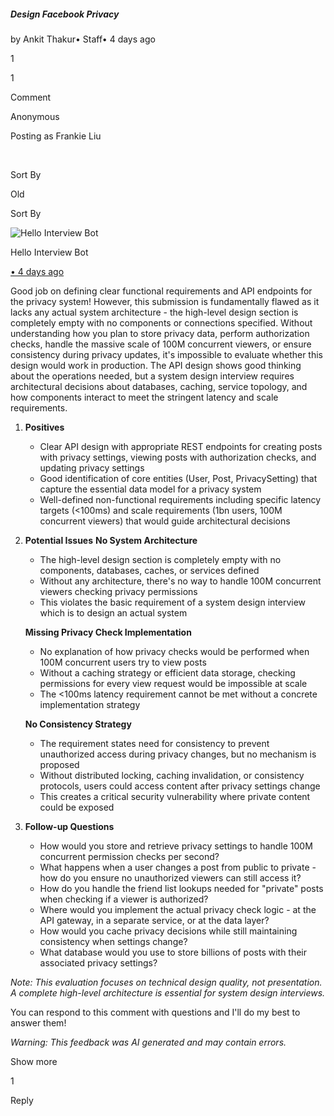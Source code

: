 ##### Design Facebook Privacy

by Ankit Thakur• Staff• 4 days ago

1

1

Comment

Anonymous

Posting as Frankie Liu

​

Sort By

Old

Sort By

![Hello Interview Bot](https://hellointerview-files.s3.us-west-2.amazonaws.com/public-media/hilogo.jpg)

Hello Interview Bot

[• 4 days ago](https://www.hellointerview.com/community/submissions/cmemg8t1u03izad081t0nu2dj#comment-cmemg9j3g001bad3a4gdn0o7o)

Good job on defining clear functional requirements and API endpoints for the privacy system! However, this submission is fundamentally flawed as it lacks any actual system architecture - the high-level design section is completely empty with no components or connections specified. Without understanding how you plan to store privacy data, perform authorization checks, handle the massive scale of 100M concurrent viewers, or ensure consistency during privacy updates, it's impossible to evaluate whether this design would work in production. The API design shows good thinking about the operations needed, but a system design interview requires architectural decisions about databases, caching, service topology, and how components interact to meet the stringent latency and scale requirements.

1.  **Positives**
    
    -   Clear API design with appropriate REST endpoints for creating posts with privacy settings, viewing posts with authorization checks, and updating privacy settings
    -   Good identification of core entities (User, Post, PrivacySetting) that capture the essential data model for a privacy system
    -   Well-defined non-functional requirements including specific latency targets (<100ms) and scale requirements (1bn users, 100M concurrent viewers) that would guide architectural decisions
2.  **Potential Issues** **No System Architecture**
    
    -   The high-level design section is completely empty with no components, databases, caches, or services defined
    -   Without any architecture, there's no way to handle 100M concurrent viewers checking privacy permissions
    -   This violates the basic requirement of a system design interview which is to design an actual system
    
    **Missing Privacy Check Implementation**
    
    -   No explanation of how privacy checks would be performed when 100M concurrent users try to view posts
    -   Without a caching strategy or efficient data storage, checking permissions for every view request would be impossible at scale
    -   The <100ms latency requirement cannot be met without a concrete implementation strategy
    
    **No Consistency Strategy**
    
    -   The requirement states need for consistency to prevent unauthorized access during privacy changes, but no mechanism is proposed
    -   Without distributed locking, caching invalidation, or consistency protocols, users could access content after privacy settings change
    -   This creates a critical security vulnerability where private content could be exposed
3.  **Follow-up Questions**
    
    -   How would you store and retrieve privacy settings to handle 100M concurrent permission checks per second?
    -   What happens when a user changes a post from public to private - how do you ensure no unauthorized viewers can still access it?
    -   How do you handle the friend list lookups needed for "private" posts when checking if a viewer is authorized?
    -   Where would you implement the actual privacy check logic - at the API gateway, in a separate service, or at the data layer?
    -   How would you cache privacy decisions while still maintaining consistency when settings change?
    -   What database would you use to store billions of posts with their associated privacy settings?

_Note: This evaluation focuses on technical design quality, not presentation. A complete high-level architecture is essential for system design interviews._

You can respond to this comment with questions and I'll do my best to answer them!

_Warning: This feedback was AI generated and may contain errors._

Show more

1

Reply